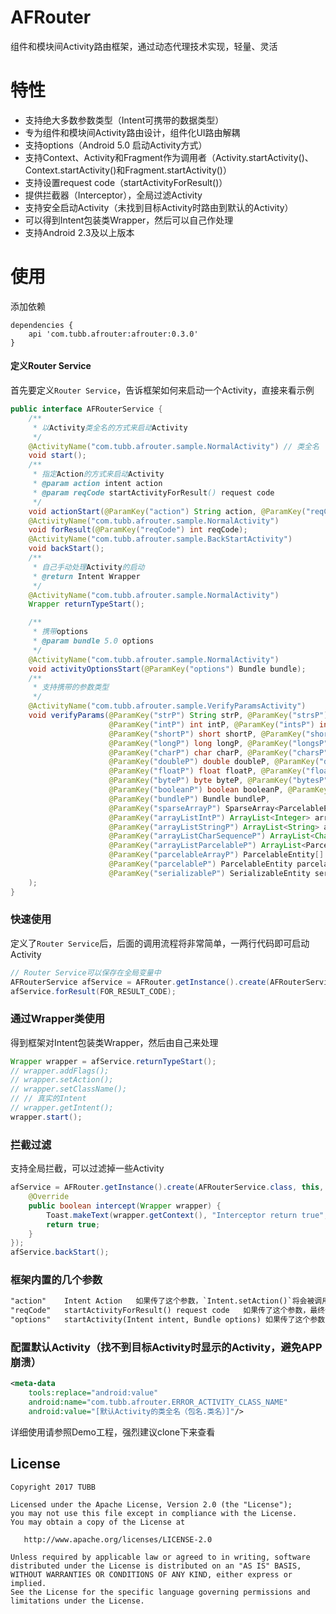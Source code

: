 AFRouter
=========
组件和模块间Activity路由框架，通过动态代理技术实现，轻量、灵活

特性
======== 
 
 * 支持绝大多数参数类型（Intent可携带的数据类型）
 * 专为组件和模块间Activity路由设计，组件化UI路由解耦
 * 支持options（Android 5.0 启动Activity方式）
 * 支持Context、Activity和Fragment作为调用者（Activity.startActivity()、Context.startActivity()和Fragment.startActivity()）
 * 支持设置request code（startActivityForResult()）
 * 提供拦截器（Interceptor），全局过滤Activity
 * 支持安全启动Activity（未找到目标Activity时路由到默认的Activity）
 * 可以得到Intent包装类Wrapper，然后可以自己作处理
 * 支持Android 2.3及以上版本

使用
=====

添加依赖
```
dependencies {
    api 'com.tubb.afrouter:afrouter:0.3.0'
}
```

#### 定义Router Service
首先要定义`Router Service`，告诉框架如何来启动一个Activity，直接来看示例
```java
public interface AFRouterService {
    /**
     * 以Activity类全名的方式来启动Activity
     */
    @ActivityName("com.tubb.afrouter.sample.NormalActivity") // 类全名
    void start();
    /**
     * 指定Action的方式来启动Activity
     * @param action intent action
     * @param reqCode startActivityForResult() request code
     */
    void actionStart(@ParamKey("action") String action, @ParamKey("reqCode") int reqCode);
    @ActivityName("com.tubb.afrouter.sample.NormalActivity")
    void forResult(@ParamKey("reqCode") int reqCode);
    @ActivityName("com.tubb.afrouter.sample.BackStartActivity")
    void backStart();
    /**
     * 自己手动处理Activity的启动
     * @return Intent Wrapper
     */
    @ActivityName("com.tubb.afrouter.sample.NormalActivity")
    Wrapper returnTypeStart();

    /**
     * 携带options
     * @param bundle 5.0 options
     */
    @ActivityName("com.tubb.afrouter.sample.NormalActivity")
    void activityOptionsStart(@ParamKey("options") Bundle bundle);
    /**
     * 支持携带的参数类型
     */
    @ActivityName("com.tubb.afrouter.sample.VerifyParamsActivity")
    void verifyParams(@ParamKey("strP") String strP, @ParamKey("strsP") String[] strsP,
                      @ParamKey("intP") int intP, @ParamKey("intsP") int[] intsP,
                      @ParamKey("shortP") short shortP, @ParamKey("shortsP") short[] shortsP,
                      @ParamKey("longP") long longP, @ParamKey("longsP") long[] longsP,
                      @ParamKey("charP") char charP, @ParamKey("charsP") char[] charsP,
                      @ParamKey("doubleP") double doubleP, @ParamKey("doublesP") double[] doublesP,
                      @ParamKey("floatP") float floatP, @ParamKey("floatsP") float[] floatsP,
                      @ParamKey("byteP") byte byteP, @ParamKey("bytesP") byte[] bytesP,
                      @ParamKey("booleanP") boolean booleanP, @ParamKey("booleansP") boolean[] booleansP,
                      @ParamKey("bundleP") Bundle bundleP,
                      @ParamKey("sparseArrayP") SparseArray<ParcelableEntity> sparseArrayP,
                      @ParamKey("arrayListIntP") ArrayList<Integer> arrayListIntP,
                      @ParamKey("arrayListStringP") ArrayList<String> arrayListStringP,
                      @ParamKey("arrayListCharSequenceP") ArrayList<CharSequence> arrayListCharSequenceP,
                      @ParamKey("arrayListParcelableP") ArrayList<ParcelableEntity> arrayListParcelableP,
                      @ParamKey("parcelableArrayP") ParcelableEntity[] parcelableArrayP,
                      @ParamKey("parcelableP") ParcelableEntity parcelableP,
                      @ParamKey("serializableP") SerializableEntity serializableP
    );
}
```

### 快速使用
定义了`Router Service`后，后面的调用流程将非常简单，一两行代码即可启动Activity
```java
// Router Service可以保存在全局变量中
AFRouterService afService = AFRouter.getInstance().create(AFRouterService.class, this);
afService.forResult(FOR_RESULT_CODE);
```

### 通过Wrapper类使用
得到框架对Intent包装类Wrapper，然后由自己来处理
```java
Wrapper wrapper = afService.returnTypeStart();
// wrapper.addFlags();
// wrapper.setAction();
// wrapper.setClassName();
// // 真实的Intent
// wrapper.getIntent();
wrapper.start();
```

### 拦截过滤
支持全局拦截，可以过滤掉一些Activity
```java
afService = AFRouter.getInstance().create(AFRouterService.class, this, new Interceptor() {
    @Override
    public boolean intercept(Wrapper wrapper) {
        Toast.makeText(wrapper.getContext(), "Interceptor return true", Toast.LENGTH_SHORT).show();
        return true;
    }
});
afService.backStart();
```

### 框架内置的几个参数
```xml
"action"    Intent Action   如果传了这个参数，`Intent.setAction()`将会被调用
"reqCode"   startActivityForResult() request code   如果传了这个参数，最终调用的是`startActivityForResult()`
"options"   startActivity(Intent intent, Bundle options) 如果传了这个参数，`startActivity(Intent intent, Bundle options)`或`startActivityForResult(Intent intent, Bundle options)`将被调用
```

### 配置默认Activity（找不到目标Activity时显示的Activity，避免APP崩溃）
```xml
<meta-data
    tools:replace="android:value"
    android:name="com.tubb.afrouter.ERROR_ACTIVITY_CLASS_NAME"
    android:value="[默认Activity的类全名（包名.类名）]"/>
```

详细使用请参照Demo工程，强烈建议clone下来查看

License
-------

    Copyright 2017 TUBB

    Licensed under the Apache License, Version 2.0 (the "License");
    you may not use this file except in compliance with the License.
    You may obtain a copy of the License at

       http://www.apache.org/licenses/LICENSE-2.0

    Unless required by applicable law or agreed to in writing, software
    distributed under the License is distributed on an "AS IS" BASIS,
    WITHOUT WARRANTIES OR CONDITIONS OF ANY KIND, either express or implied.
    See the License for the specific language governing permissions and
    limitations under the License.
